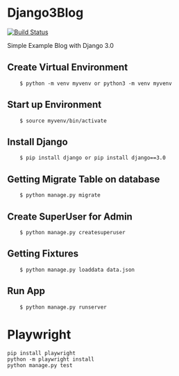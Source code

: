 # Django3Blog

[![Build Status](https://travis-ci.org/Tony133/django3-blog.svg?branch=master)](https://travis-ci.org/Tony133/django3-blog)

Simple Example Blog with Django 3.0

## Create Virtual Environment

```
    $ python -m venv myvenv or python3 -m venv myvenv
```

## Start up Environment

```
    $ source myvenv/bin/activate
```

## Install Django

```
    $ pip install django or pip install django==3.0
```

## Getting Migrate Table on database

```
    $ python manage.py migrate
```

## Create SuperUser for Admin

```
    $ python manage.py createsuperuser
```

## Getting Fixtures

```
    $ python manage.py loaddata data.json
```

## Run App

```
    $ python manage.py runserver
```

# Playwright

```
pip install playwright
python -m playwright install
python manage.py test
```